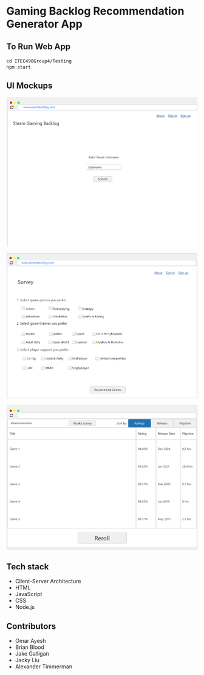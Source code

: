 # Gaming Backlog Recommendation Generator App

## To Run Web App

```
cd ITEC490Group4/Testing
npm start
```

## UI Mockups

![Alt text](Testing/public/assets/images/landingPage-Omar.png)

<!-- ![Alt text](assets/images/steamAccountLog-Omar.png) -->

![Alt text](Testing/public/assets/images/surveyPage-Omar.png)

<!-- ![Alt text](assets/images/langingPage-Alexander.png) -->

![Alt text](Testing/public/assets/images/resultsPage-Alexander.png)

## Tech stack

- Client-Server Architecture
- HTML
- JavaScript
- CSS
- Node.js

## Contributors

- Omar Ayesh
- Brian Blood
- Jake Galligan
- Jacky Liu
- Alexander Timmerman
